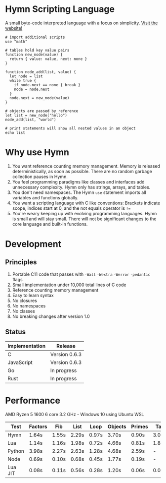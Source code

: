 # Hymn Scripting Language

A small byte-code interpreted language with a focus on simplicity. [Visit the website!](https://hymn-lang.org)

```
# import additional scripts
use "math"

# tables hold key value pairs
function new_node(value) {
  return { value: value, next: none }
}

function node_add(list, value) {
  let node = list
  while true {
    if node.next == none { break }
    node = node.next
  }
  node.next = new_node(value)
}

# objects are passed by reference
let list = new_node("hello")
node_add(list, "world")

# print statements will show all nested values in an object
echo list
```

# Why use Hymn

1. You want reference counting memory management. Memory is released deterministically, as soon as possible. There are no random garbage collection pauses in Hymn.
1. You feel programming paradigms like classes and interfaces add unnecessary complexity. Hymn only has strings, arrays, and tables.
1. You don't need namespaces. The Hymn `use` statement imports all variables and functions globally.
1. You want a scripting language with C like conventions: Brackets indicate scope, indices start at 0, and the not equals operator is `!=`
1. You're weary keeping up with evolving programming languages. Hymn is small and will stay small. There will not be significant changes to the core language and built-in functions.

# Development

## Principles

1. Portable C11 code that passes with `-Wall` `-Wextra` `-Werror` `-pedantic` flags
1. Small implementation under 10,000 total lines of C code
1. Reference counting memory management
1. Easy to learn syntax
1. No closures
1. No namespaces
1. No classes
1. No breaking changes after version 1.0

## Status

| Implementation | Release       |
| -------------- | ------------- |
| C              | Version 0.6.3 |
| JavaScript     | Version 0.6.3 |
| Go             | In progress   |
| Rust           | In progress   |

# Performance

AMD Ryzen 5 1600 6 core 3.2 GHz - Windows 10 using Ubuntu WSL

| Test    | Factors | Fib   | List  | Loop  | Objects | Primes | Tail  |
| ------- | ------- | ----- | ----- | ----- | ------- | ------ | ----- |
| Hymn    | 1.64s   | 1.55s | 2.29s | 0.97s | 3.70s   | 0.90s  | 3.05s |
| Lua     | 1.14s   | 1.16s | 1.98s | 0.72s | 4.66s   | 0.81s  | 1.81s |
| Python  | 3.98s   | 2.27s | 2.63s | 1.28s | 4.68s   | 2.59s  | -     |
| Node    | 0.69s   | 0.10s | 0.68s | 0.45s | 1.77s   | 0.19s  | -     |
| Lua JIT | 0.08s   | 0.11s | 0.56s | 0.28s | 1.20s   | 0.06s  | 0.03s |
